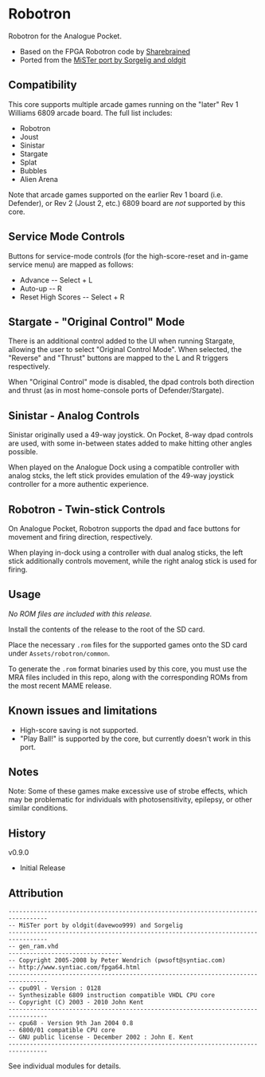 # Robotron

Robotron for the Analogue Pocket.

* Based on the FPGA Robotron code by [Sharebrained]( https://github.com/sharebrained/robotron-fpga)
* Ported from the [MiSTer port by Sorgelig and oldgit](https://github.com/MiSTer-devel/Arcade-Robotron_MiSTer)

## Compatibility

This core supports multiple arcade games running on the "later" Rev 1 Williams 6809 arcade board. The full list includes:

* Robotron
* Joust
* Sinistar
* Stargate
* Splat
* Bubbles
* Alien Arena

Note that arcade games supported on the earlier Rev 1 board (i.e. Defender), or Rev 2 (Joust 2, etc.) 6809 board are *not* supported by this core.

## Service Mode Controls

Buttons for service-mode controls (for the high-score-reset and in-game service menu) are mapped as follows:

* Advance -- Select + L
* Auto-up -- R
* Reset High Scores -- Select + R

## Stargate - "Original Control" Mode

There is an additional control added to the UI when running Stargate, allowing the user to select "Original Control Mode".  When selected, the "Reverse" and "Thrust" buttons are mapped to the L and R triggers respectively.

When "Original Control" mode is disabled, the dpad controls both direction and thrust (as in most home-console ports of Defender/Stargate).

## Sinistar - Analog Controls

Sinistar originally used a 49-way joystick.  On Pocket, 8-way dpad controls are used, with some in-between states added to make hitting other angles possible.

When played on the Analogue Dock using a compatible controller with analog stcks, the left stick provides emulation of the 49-way joystick controller for a more authentic experience.

## Robotron - Twin-stick Controls

On Analogue Pocket, Robotron supports the dpad and face buttons for movement and firing direction, respectively.  

When playing in-dock using a controller with dual analog sticks, the left stick additionally controls movement, while the right analog stick is used for firing.

## Usage

*No ROM files are included with this release.*  

Install the contents of the release to the root of the SD card.

Place the necessary `.rom` files for the supported games onto the SD card under `Assets/robotron/common`.

To generate the `.rom` format binaries used by this core, you must use the MRA files included in this repo, along with the corresponding ROMs from the most recent MAME release.

## Known issues and limitations

* High-score saving is not supported.
* "Play Ball!" is supported by the core, but currently doesn't work in this port.

## Notes

Note:  Some of these games make excessive use of strobe effects, which may be problematic for individuals with photosensitivity, epilepsy, or other similar conditions.

## History

v0.9.0
* Initial Release

## Attribution

```
---------------------------------------------------------------------------------
-- MiSTer port by oldgit(davewoo999) and Sorgelig  
---------------------------------------------------------------------------------
-- gen_ram.vhd
-------------------------------- 
-- Copyright 2005-2008 by Peter Wendrich (pwsoft@syntiac.com)
-- http://www.syntiac.com/fpga64.html
---------------------------------------------------------------------------------
-- cpu09l - Version : 0128
-- Synthesizable 6809 instruction compatible VHDL CPU core
-- Copyright (C) 2003 - 2010 John Kent
---------------------------------------------------------------------------------
-- cpu68 - Version 9th Jan 2004 0.8
-- 6800/01 compatible CPU core 
-- GNU public license - December 2002 : John E. Kent
---------------------------------------------------------------------------------
```

See individual modules for details.